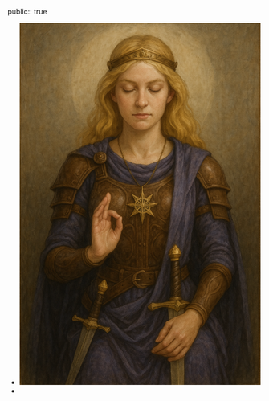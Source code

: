 public:: true

- ![ChatGPT Image 8 abr 2025, 23_10_44.png](../assets/ChatGPT_Image_8_abr_2025,_23_10_44_1744150252560_0.png)
-